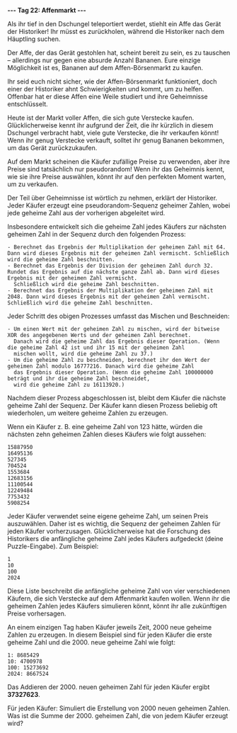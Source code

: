 **--- Tag 22: Affenmarkt ---**

Als ihr tief in den Dschungel teleportiert werdet, stiehlt ein Affe das Gerät der Historiker! Ihr müsst es zurückholen, während die Historiker nach dem Häuptling suchen.

Der Affe, der das Gerät gestohlen hat, scheint bereit zu sein, es zu tauschen – allerdings nur gegen eine absurde Anzahl Bananen. Eure einzige Möglichkeit ist es, Bananen auf dem Affen-Börsenmarkt zu kaufen.

Ihr seid euch nicht sicher, wie der Affen-Börsenmarkt funktioniert, doch einer der Historiker ahnt Schwierigkeiten und kommt, um zu helfen. Offenbar hat er diese Affen eine Weile studiert und ihre Geheimnisse entschlüsselt.

Heute ist der Markt voller Affen, die sich gute Verstecke kaufen. Glücklicherweise kennt ihr aufgrund der Zeit, die ihr kürzlich in diesem Dschungel verbracht habt, viele gute Verstecke, die ihr verkaufen könnt! Wenn ihr genug Verstecke verkauft, solltet ihr genug Bananen bekommen, um das Gerät zurückzukaufen.

Auf dem Markt scheinen die Käufer zufällige Preise zu verwenden, aber ihre Preise sind tatsächlich nur pseudorandom! Wenn ihr das Geheimnis kennt, wie sie ihre Preise auswählen, könnt ihr auf den perfekten Moment warten, um zu verkaufen.

Der Teil über Geheimnisse ist wörtlich zu nehmen, erklärt der Historiker. Jeder Käufer erzeugt eine pseudorandom-Sequenz geheimer Zahlen, wobei jede geheime Zahl aus der vorherigen abgeleitet wird.

Insbesondere entwickelt sich die geheime Zahl jedes Käufers zur nächsten geheimen Zahl in der Sequenz durch den folgenden Prozess:

```
- Berechnet das Ergebnis der Multiplikation der geheimen Zahl mit 64. Dann wird dieses Ergebnis mit der geheimen Zahl vermischt. Schließlich wird die geheime Zahl beschnitten.
- Berechnet das Ergebnis der Division der geheimen Zahl durch 32. Rundet das Ergebnis auf die nächste ganze Zahl ab. Dann wird dieses Ergebnis mit der geheimen Zahl vermischt.
  Schließlich wird die geheime Zahl beschnitten.
- Berechnet das Ergebnis der Multiplikation der geheimen Zahl mit 2048. Dann wird dieses Ergebnis mit der geheimen Zahl vermischt. Schließlich wird die geheime Zahl beschnitten.
```

Jeder Schritt des obigen Prozesses umfasst das Mischen und Beschneiden:

```
- Um einen Wert mit der geheimen Zahl zu mischen, wird der bitweise XOR des angegebenen Werts und der geheimen Zahl berechnet. 
  Danach wird die geheime Zahl das Ergebnis dieser Operation. (Wenn die geheime Zahl 42 ist und ihr 15 mit der geheimen Zahl 
  mischen wollt, wird die geheime Zahl zu 37.)
- Um die geheime Zahl zu beschneiden, berechnet ihr den Wert der geheimen Zahl modulo 16777216. Danach wird die geheime Zahl 
  das Ergebnis dieser Operation. (Wenn die geheime Zahl 100000000 beträgt und ihr die geheime Zahl beschneidet, 
  wird die geheime Zahl zu 16113920.)
```

Nachdem dieser Prozess abgeschlossen ist, bleibt dem Käufer die nächste geheime Zahl der Sequenz. Der Käufer kann diesen Prozess beliebig oft wiederholen, um weitere geheime Zahlen zu erzeugen.

Wenn ein Käufer z. B. eine geheime Zahl von 123 hätte, würden die nächsten zehn geheimen Zahlen dieses Käufers wie folgt aussehen:

```
15887950
16495136
527345
704524
1553684
12683156
11100544
12249484
7753432
5908254
```

Jeder Käufer verwendet seine eigene geheime Zahl, um seinen Preis auszuwählen. Daher ist es wichtig, die Sequenz der geheimen Zahlen für jeden Käufer vorherzusagen. Glücklicherweise hat die Forschung des Historikers die anfängliche geheime Zahl jedes Käufers aufgedeckt (deine Puzzle-Eingabe). Zum Beispiel:

```
1
10
100
2024
```

Diese Liste beschreibt die anfängliche geheime Zahl von vier verschiedenen Käufern, die sich Verstecke auf dem Affenmarkt kaufen wollen. Wenn ihr die geheimen Zahlen jedes Käufers simulieren könnt, könnt ihr alle zukünftigen Preise vorhersagen.

An einem einzigen Tag haben Käufer jeweils Zeit, 2000 neue geheime Zahlen zu erzeugen. In diesem Beispiel sind für jeden Käufer die erste geheime Zahl und die 2000. neue geheime Zahl wie folgt:

```
1: 8685429
10: 4700978
100: 15273692
2024: 8667524
```

Das Addieren der 2000. neuen geheimen Zahl für jeden Käufer ergibt **37327623**.

Für jeden Käufer: Simuliert die Erstellung von 2000 neuen geheimen Zahlen. Was ist die Summe der 2000. geheimen Zahl, die von jedem Käufer erzeugt wird?

